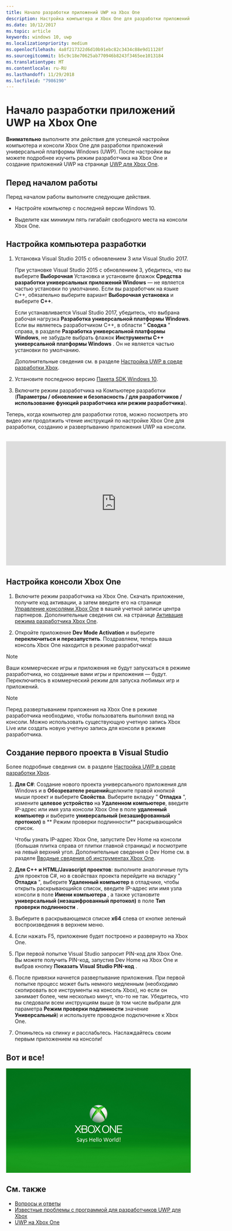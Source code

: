 ```yaml
---
title: Начало разработки приложений UWP на Xbox One
description: Настройка компьютера и Xbox One для разработки приложений UWP.
ms.date: 10/12/2017
ms.topic: article
keywords: windows 10, uwp
ms.localizationpriority: medium
ms.openlocfilehash: 4a8f217322d6d10b91ebc82c3434c88e9d11128f
ms.sourcegitcommit: b5c9c18e70625ab770946b8243f3465ee1013184
ms.translationtype: MT
ms.contentlocale: ru-RU
ms.lasthandoff: 11/29/2018
ms.locfileid: "7986190"
---
```

# <a name="getting-started-with-uwp-app-development-on-xbox-one"></a>Начало разработки приложений UWP на Xbox One

**Внимательно** выполните эти действия для успешной настройки компьютера и консоли Xbox One для разработки приложений универсальной платформы Windows (UWP). После настройки вы можете подробнее изучить режим разработчика на Xbox One и создание приложений UWP на странице [UWP для Xbox One](index.md). 

## <a name="before-you-start"></a>Перед началом работы

Перед началом работы выполните следующие действия.
-   Настройте компьютер с последней версии Windows 10.
<!-- -  Install Microsoft Visual Studio 2015 Update 3 or Microsoft Visual Studio 2017.

    > [!NOTE]
    > Visual Studio 2017 is required if you are using the Windows 10, build 15063 SDK. -->

- Выделите как минимум пять гигабайт свободного места на консоли Xbox One.

## <a name="setting-up-your-development-pc"></a>Настройка компьютера разработки

1.  Установка Visual Studio 2015 с обновлением 3 или Visual Studio 2017.

    При установке Visual Studio 2015 с обновлением 3, убедитесь, что вы выберите **Выборочная** Установка и установите флажок **Средства разработки универсальных приложений Windows** — не является частью установки по умолчанию. Если вы разработчик на языке C++, обязательно выберите вариант **Выборочная установка** и выберите **C++**.

    Если устанавливается Visual Studio 2017, убедитесь, что выбрана рабочая нагрузка **Разработка универсальной платформы Windows**. Если вы являетесь разработчиком C++, в области " **Сводка** " справа, в разделе **Разработка универсальной платформы Windows**, не забудьте выбрать флажок **Инструменты C++ универсальной платформы Windows** . Он не является частью установки по умолчанию.

    Дополнительные сведения см. в разделе [Настройка UWP в среде разработки Xbox](development-environment-setup.md).

2.  Установите последнюю версию [Пакета SDK Windows 10](https://developer.microsoft.com/windows/downloads/windows-10-sdk).

3.  Включите режим разработчика на Компьютере разработки (**Параметры / обновление и безопасность / для разработчиков / использование функций разработчика или режим разработчика**).

Теперь, когда компьютер для разработки готов, можно посмотреть это видео или продолжить чтение инструкций по настройке Xbox One для разработки, созданию и развертыванию приложения UWP на консоли.
</br>
</br>
<iframe src="https://channel9.msdn.com/Events/Xbox/App-Dev-on-Xbox/Get-started-with-App-Dev-on-Xbox/player#time=51s:paused" width="600" height="338"  allowFullScreen frameBorder="0"></iframe>

## <a name="setting-up-your-xbox-one-console"></a>Настройка консоли Xbox One

1.  Включите режим разработчика на Xbox One. Скачать приложение, получите код активации, а затем введите его на странице [Управление консолями Xbox One](https://partner.microsoft.com/xboxactivate) в вашей учетной записи центра партнеров. Дополнительные сведения см. на странице [Активация режима разработчика Xbox One](devkit-activation.md). 

2.  Откройте приложение **Dev Mode Activation** и выберите **переключиться и перезапустить**. Поздравляем, теперь ваша консоль Xbox One находится в режиме разработчика!
  
  > [!NOTE]
  > Ваши коммерческие игры и приложения не будут запускаться в режиме разработчика, но созданные вами игры и приложения — будут. Переключитесь в коммерческий режим для запуска любимых игр и приложений.
    
  > [!NOTE]
  > Перед развертыванием приложения на Xbox One в режиме разработчика необходимо, чтобы пользователь выполнил вход на консоли. Можно использовать существующую учетную запись Xbox Live или создать новую учетную запись для консоли в режиме разработчика. 

## <a name="creating-your-first-project-in-visual-studio"></a>Создание первого проекта в Visual Studio

Более подробные сведения см. в разделе [Настройка UWP в среде разработки Xbox](development-environment-setup.md).

1.  **Для C#**: Создание нового проекта универсального приложения для Windows и в **Обозревателе решений**щелкните правой кнопкой мыши проект и выберите **Свойства**. Выберите вкладку " **Отладка** ", измените **целевое устройство** на **Удаленном компьютере**, введите IP-адрес или имя узла консоли Xbox One в поле **удаленный компьютер** и выберите **универсальный (незашифрованный протокол)** в ** Режим проверки подлинности** раскрывающийся список.   

    Чтобы узнать IP-адрес Xbox One, запустите Dev Home на консоли (большая плитка справа от плитки главной страницы) и посмотрите на левый верхний угол. Дополнительные сведения о Dev Home см. в разделе [Вводные сведения об инструментах Xbox One](introduction-to-xbox-tools.md).  

2.  **Для C++ и HTML/Javascript проектов**: выполните аналогичные путь для проектов C#, но в свойствах проекта перейдите на вкладку " **Отладка** ", выберите **Удаленный компьютер** в отладчике, чтобы открыть раскрывающийся список, введите IP-адрес или имя узла консоли в поле **Имени компьютера** , а также установите **универсальный (незашифрованный протокол)** в поле **Тип проверки подлинности** .

3. Выберите в раскрывающемся списке **x64** слева от кнопке зеленый воспроизведения в верхнем меню.
   
4.  Если нажать F5, приложение будет построено и развернуто на Xbox One.
  
5.  При первой попытке Visual Studio запросит PIN-код для Xbox One. Вы можете получить PIN-код, запустив Dev Home на Xbox One и выбрав кнопку **Показать Visual Studio PIN-код** .
  
6.  После привязки начнется развертывание приложения. При первой попытке процесс может быть немного медленным (необходимо скопировать все инструменты на консоль Xbox), но если он занимает более, чем несколько минут, что-то не так. Убедитесь, что вы следовали всем инструкциям выше (в том числе выбрали для параметра **Режим проверки подлинности** значение **Универсальный**) и используете проводное подключение к Xbox One.  

7. Откиньтесь на спинку и расслабьтесь. Наслаждайтесь своим первым приложением на консоли!  

## <a name="thats-it"></a>Вот и все!

![Hello World](images/getting-started-hello-world.png)

## <a name="see-also"></a>См. также  
- [Вопросы и ответы](frequently-asked-questions.md)  
- [Известные проблемы с программой для разработчиков UWP для Xbox](known-issues.md)
- [UWP на Xbox One](index.md) 

